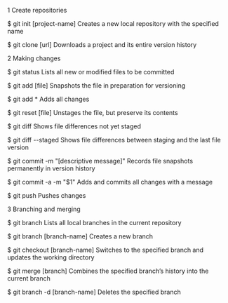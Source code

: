 1 Create repositories

$ git init [project-name]
Creates a new local repository with the specified name

$ git clone [url]
Downloads a project and its entire version history

2 Making changes

$ git status
Lists all new or modified files to be committed

$ git add [file]
Snapshots the file in preparation for versioning

$ git add *
Adds all changes

$ git reset [file]
Unstages the file, but preserve its contents

$ git diff
Shows file differences not yet staged

$ git diff --staged
Shows file differences between staging and the last file version

$ git commit -m "[descriptive message]"
Records file snapshots permanently in version history

$ git commit -a -m "$1"
Adds and commits all changes with a message

$ git push
Pushes changes

3 Branching and merging

$ git branch
Lists all local branches in the current repository

$ git branch [branch-name]
Creates a new branch

$ git checkout [branch-name]
Switches to the specified branch and updates the working directory

$ git merge [branch]
Combines the specified branch’s history into the current branch

$ git branch -d [branch-name]
Deletes the specified branch
